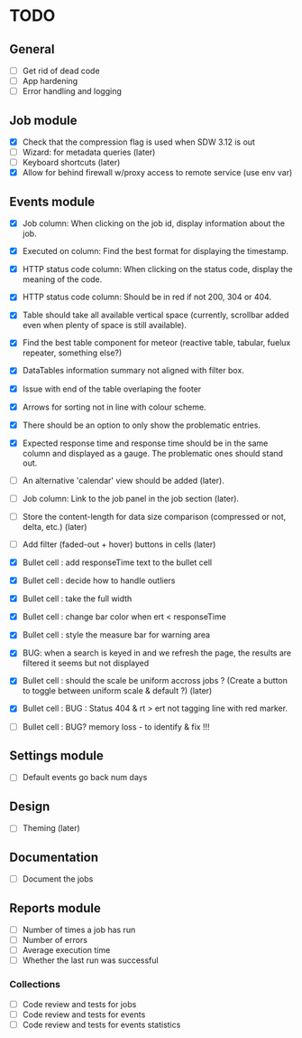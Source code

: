 # TODO

## General
- [ ] Get rid of dead code
- [ ] App hardening
- [ ] Error handling and logging

## Job module
- [x] Check that the compression flag is used when SDW 3.12 is out
- [ ] Wizard: for metadata queries (later)
- [ ] Keyboard shortcuts (later)
- [x] Allow for behind firewall w/proxy access to remote service (use env var)

## Events module
- [x] Job column: When clicking on the job id, display information about the job.
- [x] Executed on column: Find the best format for displaying the timestamp.
- [x] HTTP status code column: When clicking on the status code, display the meaning of the code.
- [x] HTTP status code column: Should be in red if not 200, 304 or 404.
- [x] Table should take all available vertical space (currently, scrollbar added even when plenty of space is still available).
- [x] Find the best table component for meteor (reactive table, tabular, fuelux repeater, something else?)
- [x] DataTables information summary not aligned with filter box.
- [x] Issue with end of the table overlaping the footer
- [x] Arrows for sorting not in line with colour scheme.
- [x] There should be an option to only show the problematic entries.
- [x] Expected response time and response time should be in the same column and displayed as a gauge. The problematic ones should stand out.
- [ ] An alternative 'calendar' view should be added (later).
- [ ] Job column: Link to the job panel in the job section (later).
- [ ] Store the content-length for data size comparison (compressed or not, delta, etc.) (later)
- [ ] Add filter (faded-out + hover) buttons in cells (later)
- [x] Bullet cell : add responseTime text to the bullet cell
- [x] Bullet cell : decide how to handle outliers
- [x] Bullet cell : take the full width
- [x] Bullet cell : change bar color when ert < responseTime
- [x] Bullet cell : style the measure bar for warning area
- [x] BUG: when a search is keyed in and we refresh the page, the results are filtered it seems but not displayed
- [x] Bullet cell : should the scale be uniform accross jobs ? (Create a button to toggle between uniform scale & default ?) (later)
- [x] Bullet cell : BUG : Status 404 & rt > ert not tagging line with red marker.
- [ ] Bullet cell : BUG? memory loss - to identify & fix !!!


## Settings module
- [ ] Default events go back num days

## Design
- [ ] Theming (later)

## Documentation
- [ ] Document the jobs

## Reports module
- [ ] Number of times a job has run
- [ ] Number of errors
- [ ] Average execution time
- [ ] Whether the last run was successful

### Collections
- [ ] Code review and tests for jobs
- [ ] Code review and tests for events
- [ ] Code review and tests for events statistics
